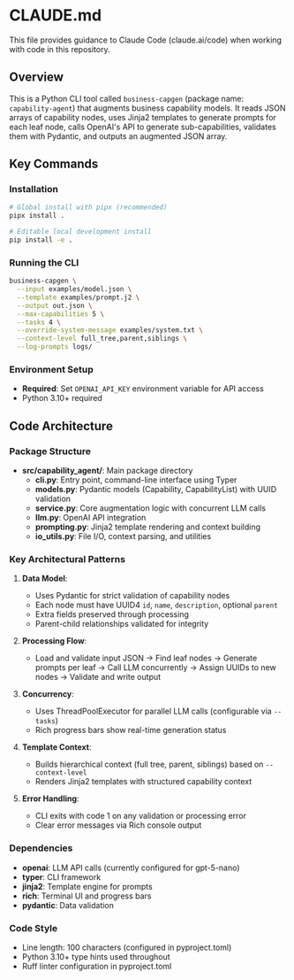 # CLAUDE.md

This file provides guidance to Claude Code (claude.ai/code) when working with code in this repository.

## Overview

This is a Python CLI tool called `business-capgen` (package name: `capability-agent`) that augments business capability models. It reads JSON arrays of capability nodes, uses Jinja2 templates to generate prompts for each leaf node, calls OpenAI's API to generate sub-capabilities, validates them with Pydantic, and outputs an augmented JSON array.

## Key Commands

### Installation
```bash
# Global install with pipx (recommended)
pipx install .

# Editable local development install
pip install -e .
```

### Running the CLI
```bash
business-capgen \
  --input examples/model.json \
  --template examples/prompt.j2 \
  --output out.json \
  --max-capabilities 5 \
  --tasks 4 \
  --override-system-message examples/system.txt \
  --context-level full_tree,parent,siblings \
  --log-prompts logs/
```

### Environment Setup
- **Required**: Set `OPENAI_API_KEY` environment variable for API access
- Python 3.10+ required

## Code Architecture

### Package Structure
- **src/capability_agent/**: Main package directory
  - **cli.py**: Entry point, command-line interface using Typer
  - **models.py**: Pydantic models (Capability, CapabilityList) with UUID validation
  - **service.py**: Core augmentation logic with concurrent LLM calls
  - **llm.py**: OpenAI API integration
  - **prompting.py**: Jinja2 template rendering and context building
  - **io_utils.py**: File I/O, context parsing, and utilities

### Key Architectural Patterns

1. **Data Model**: 
   - Uses Pydantic for strict validation of capability nodes
   - Each node must have UUID4 `id`, `name`, `description`, optional `parent`
   - Extra fields preserved through processing
   - Parent-child relationships validated for integrity

2. **Processing Flow**:
   - Load and validate input JSON → Find leaf nodes → Generate prompts per leaf → Call LLM concurrently → Assign UUIDs to new nodes → Validate and write output

3. **Concurrency**: 
   - Uses ThreadPoolExecutor for parallel LLM calls (configurable via `--tasks`)
   - Rich progress bars show real-time generation status

4. **Template Context**: 
   - Builds hierarchical context (full tree, parent, siblings) based on `--context-level`
   - Renders Jinja2 templates with structured capability context

5. **Error Handling**: 
   - CLI exits with code 1 on any validation or processing error
   - Clear error messages via Rich console output

### Dependencies
- **openai**: LLM API calls (currently configured for gpt-5-nano)
- **typer**: CLI framework
- **jinja2**: Template engine for prompts
- **rich**: Terminal UI and progress bars
- **pydantic**: Data validation

### Code Style
- Line length: 100 characters (configured in pyproject.toml)
- Python 3.10+ type hints used throughout
- Ruff linter configuration in pyproject.toml